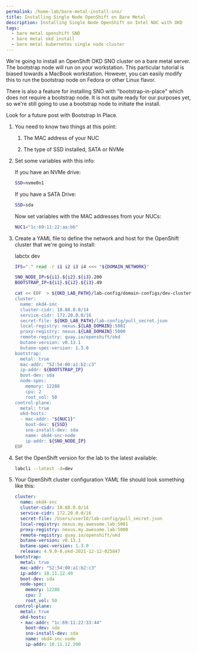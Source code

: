 ```yaml
---
permalink: /home-lab/bare-metal-install-sno/
title: Installing Single Node OpenShift on Bare Metal
description: Installing Single Node OpenShift on Intel NUC with OKD
tags:
  - bare metal openshift SNO
  - bare metal okd install
  - bare metal kubernetes single node cluster
---
```

We're going to install an OpenShift OKD SNO cluster on a bare metal server.  The bootstrap node will run on your workstation.  This particular tutorial is biased towards a MacBook workstation.  However, you can easily modify this to run the bootstrap node on Fedora or other Linux flavor.

There is also a feature for installing SNO with "bootstrap-in-place" which does not require a bootstrap node.  It is not quite ready for our purposes yet, so we're still going to use a bootstrap node to initiate the install.

Look for a future post with Bootstrap In Place.

1. You need to know two things at this point:

   1. The MAC address of your NUC

   1. The type of SSD installed, SATA or NVMe

1. Set some variables with this info:

   If you have an NVMe drive:

   ```bash
   SSD=nvme0n1
   ```

   If you have a SATA Drive:

   ```bash
   SSD=sda
   ```

   Now set variables with the MAC addresses from your NUCs:

   ```bash
   NUC1="1c:69:11:22:aa:bb"
   ```

1. Create a YAML file to define the network and host for the OpenShift cluster that we're going to install:

   labctx dev

   ```bash
   IFS="." read -r i1 i2 i3 i4 <<< "${DOMAIN_NETWORK}"

   SNO_NODE_IP=${i1}.${i2}.${i3}.200
   BOOTSTRAP_IP=${i1}.${i2}.${i3}.49

   cat << EOF  > ${OKD_LAB_PATH}/lab-config/domain-configs/dev-cluster.yaml
   cluster:
     name: okd4-snc
     cluster-cidr: 10.88.0.0/14
     service-cidr: 172.20.0.0/16
     secret-file: ${OKD_LAB_PATH}/lab-config/pull_secret.json
     local-registry: nexus.${LAB_DOMAIN}:5001
     proxy-registry: nexus.${LAB_DOMAIN}:5000
     remote-registry: quay.io/openshift/okd
     butane-version: v0.13.1
     butane-spec-version: 1.3.0
   bootstrap:
     metal: true
     mac-addr: "52:54:00:a1:b2:c3"
     ip-addr: ${BOOTSTRAP_IP}
     boot-dev: sda
     node-spec:
       memory: 12288
       cpu: 2
       root_vol: 50
   control-plane:
     metal: true
     okd-hosts:
     - mac-addr: "${NUC1}"
       boot-dev: ${SSD}
       sno-install-dev: sda
       name: okd4-snc-node
       ip-addr: ${SNO_NODE_IP}
   EOF
   ```

1. Set the OpenShift version for the lab to the latest available:

   ```bash
   labcli --latest -d=dev
   ```

1. Your OpenShift cluster configuration YAML file should look something like this:

   ```yaml
   cluster:
     name: okd4-snc
     cluster-cidr: 10.88.0.0/14
     service-cidr: 172.20.0.0/16
     secret-file: /Users/userId/lab-config/pull_secret.json
     local-registry: nexus.my.awesome.lab:5001
     proxy-registry: nexus.my.awesome.lab:5000
     remote-registry: quay.io/openshift/okd
     butane-version: v0.13.1
     butane-spec-version: 1.3.0
     release: 4.9.0-0.okd-2021-12-12-025847
   bootstrap:
     metal: true
     mac-addr: "52:54:00:a1:b2:c3"
     ip-addr: 10.11.12.49
     boot-dev: sda
     node-spec:
       memory: 12288
       cpu: 2
       root_vol: 50
   control-plane:
     metal: true
     okd-hosts:
     - mac-addr: "1c:69:11:22:33:44"
       boot-dev: sda
       sno-install-dev: sda
       name: okd4-snc-node
       ip-addr: 10.11.12.200
   ```
